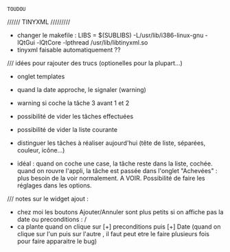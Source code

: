 	TOUDOU

////// TINYXML  /////////
- changer le makefile :
LIBS  = $(SUBLIBS)  -L/usr/lib/i386-linux-gnu -lQtGui -lQtCore -lpthread /usr/lib/libtinyxml.so
- tinyxml faisable automatiquement ?? 

/// idées pour rajouter des trucs (optionelles pour la plupart...)
- onglet templates
- quand la date approche, le signaler (warning)
- warning si coche la tâche 3 avant 1 et 2

- possibilité de vider les tâches effectuées
- possibilité de vider la liste courante

- distinguer les tâches à réaliser aujourd'hui (tête de liste, séparées, couleur, icône...)

- idéal : quand on coche une case, la tâche reste dans la liste, cochée. quand on rouvre l'appli, la tâche est passée dans l'onglet "Achevées" : plus besoin de la voir normalement.
A VOIR. Possibilité de faire les réglages dans les options.

/// notes sur le widget ajout :

- chez moi les boutons Ajouter/Annuler sont plus petits si on affiche pas la date ou preconditions : /
- ca plante quand on clique sur [+] preconditions puis [+] Date (quand on clique sur l'un puis sur l'autre , il faut peut etre le faire plusieurs fois pour faire apparaitre le bug)
